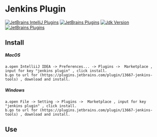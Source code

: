 Jenkins Plugin
======================

[![JetBrains IntelliJ Plugins](https://img.shields.io/jetbrains/plugin/v/13667-jenkins-tools?color=%23383838&label=Buid)](https://plugins.jetbrains.com/plugin/13667-jenkins-tools)
[![JetBrains Plugins](https://img.shields.io/badge/Jetbrains%20Plugin-2020.1-blue)](https://plugins.jetbrains.com/plugin/13667-jenkins-tools)
[![Jdk Version](https://img.shields.io/badge/JDK-1.8-green)](https://www.oracle.com/java/technologies/javase-jdk8-downloads.html)
[![JetBrains Plugins](https://img.shields.io/badge/Code%20Version-0.0.23-brightgreen)](https://plugins.jetbrains.com/plugin/13667-jenkins-tools)


## Install
##### MacOS
    a.open IntelliiJ IDEA -> Preferences... -> Plugins ->  Marketplace , input for key "jenkins plugin" , click install.
    b.go to url for (https://plugins.jetbrains.com/plugin/13667-jenkins-tools) , download and install.
##### Windows
    a.open File -> Setting -> Plugins ->  Marketplace , input for key "jenkins plugin" , click install.
    b.go to url for (https://plugins.jetbrains.com/plugin/13667-jenkins-tools) , download and install.
    
## Use

